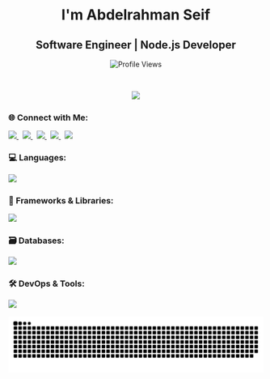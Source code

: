 <h1 align="center">I'm Abdelrahman Seif</h1>

<h2 align="center">Software Engineer | Node.js Developer</h2>

<p align="center">
  <img src="https://komarev.com/ghpvc/?username=abdelrahman-seif&style=flat&color=0e75b6" alt="Profile Views" />
</p>

<br>

<p align="center">
  <a href="https://www.linkedin.com/in/abdelrahman-saif-09090b2ab/">
    <img src="https://readme-typing-svg.herokuapp.com/?lines=Visit%20my%20LinkedIn%20Profile&font=Bold%20Code&center=true&color=30D050&pause=2000">
  </a>
</p>

<h3 align="left">🌐 Connect with Me:</h3>
<p align="left">
  <a href="https://www.linkedin.com/in/abdelrahman-saif-09090b2ab/">
    <img src="https://raw.githubusercontent.com/rahuldkjain/github-profile-readme-generator/master/src/images/icons/Social/linked-in-alt.svg" height="45"/>
  </a>&nbsp;
  <a href="https://www.facebook.com/share/16ZtsmM6FG/">
    <img src="https://img.icons8.com/fluency/48/facebook-new.png" height="45"/>
  </a>&nbsp;
  <a href="https://leetcode.com/u/Abdelrahman_Seif/">
    <img src="https://cdn.iconscout.com/icon/free/png-256/free-leetcode-3521542-2944960.png" height="45"/>
  </a>&nbsp;
  <a href="https://wa.me/201002105765">
    <img src="https://upload.wikimedia.org/wikipedia/commons/6/6b/WhatsApp.svg" height="45"/>
  </a>&nbsp;
  <a href="mailto:abdelrahmanseif99@gmail.com">
    <img src="https://img.icons8.com/fluency/48/gmail-new.png" height="45"/>
  </a>
</p>

<h3 align="left">💻 Languages:</h3>
<p align="left">
  <img src="https://go-skill-icons.vercel.app/api/icons?i=js,ts,python"/>
</p>

<h3 align="left">🚀 Frameworks & Libraries:</h3>
<p align="left">
  <img src="https://go-skill-icons.vercel.app/api/icons?i=nodejs,express,nestjs,sequelize,mongoose"/>
</p>

<h3 align="left">🗃️ Databases:</h3>
<p align="left">
  <img src="https://go-skill-icons.vercel.app/api/icons?i=mysql,mongodb,redis"/>
</p>

<h3 align="left">🛠️ DevOps & Tools:</h3>
<p align="left">
  <img src="https://go-skill-icons.vercel.app/api/icons?i=docker,postman,git,npm"/>
</p>

<p align="left">
  <img src="https://raw.githubusercontent.com/platane/snk/output/github-contribution-grid-snake-dark.svg"/>
</p>
